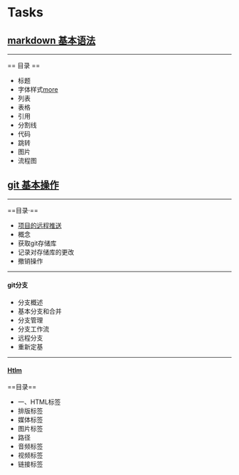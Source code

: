 # Tasks
## [markdown 基本语法](https://github.com/1HYL/Tasks/blob/main/Typora%E4%B8%80%E4%BA%9B%E5%9F%BA%E6%9C%AC%E7%94%A8%E6%B3%95.md)
---------------
== 目录 ==
- 标题
 - 字体样式[more](https://github.com/1HYL/Tasks/blob/main/Typora%E5%BF%AB%E6%8D%B7%E9%94%AE.md)
 - 列表
 - 表格
 - 引用
 - 分割线
 - 代码
 - 跳转
 - 图片
 - 流程图

## [git 基本操作](https://github.com/1HYL/Tasks/blob/main/hello.md)
-----------
==目录·==
- [项目的远程推送](https://github.com/1HYL/Tasks/blob/main/%23%E4%BD%BF%E7%94%A8git%E5%B0%86%E6%9C%AC%E5%9C%B0%E9%A1%B9%E7%9B%AE%E6%8E%A8%E9%80%81%E5%88%B0%E8%BF%9C%E7%A8%8B%E4%BB%93%E5%BA%93GitHub%E4%B8%AD.md)
- 概念
- 获取git存储库
- 记录对存储库的更改
- 撤销操作
--------------

#### git分支
- 分支概述
- 基本分支和合并
- 分支管理
- 分支工作流
- 远程分支
- 重新定基
----------------

#### [Htlm](https://github.com/1HYL/Tasks/blob/main/%3D%3Dhtml%E6%A0%87%E7%AD%BE%3D%3D.md)
==目录==
 - 一、HTML标签
 - 排版标签
 - 媒体标签
 - 图片标签
 - 路径
 - 音频标签
 - 视频标签
 - 链接标签
